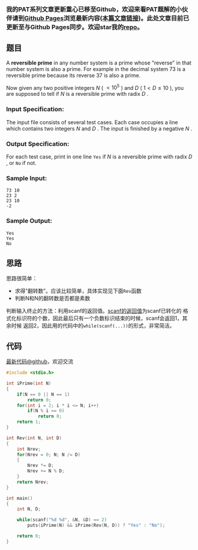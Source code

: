 ### 我的PAT系列文章更新重心已移至Github，欢迎来看PAT题解的小伙伴请到[Github Pages](https://oliverlew.github.io/PAT)浏览最新内容([本篇文章链接](https://oliverlew.github.io/PAT/Advanced/1015.html))。此处文章目前已更新至与Github Pages同步。欢迎star我的[repo](https://github.com/OliverLew/PAT)。

## 题目

A **reversible prime** in any number system is a prime whose "reverse" in that
number system is also a prime. For example in the decimal system 73 is a
reversible prime because its reverse 37 is also a prime.

Now given any two positive integers $N$ ( $< 10^5$ ) and $D$ ( $1 < D \le 10$
), you are supposed to tell if $N$ is a reversible prime with radix $D$ .

### Input Specification:

The input file consists of several test cases. Each case occupies a line which
contains two integers $N$ and $D$ . The input is finished by a negative $N$ .

### Output Specification:

For each test case, print in one line `Yes` if $N$ is a reversible prime with
radix $D$ , or `No` if not.

### Sample Input:

    
    
    73 10
    23 2
    23 10
    -2
    

### Sample Output:

    
    
    Yes
    Yes
    No
    



## 思路


思路很简单：
- 求得"翻转数"。应该比较简单，具体实现见下面`Rev`函数
- 判断N和N的翻转数是否都是素数

判断输入终止的方法：利用scanf的返回值。[scanf的返回值][scanf]为scanf已转化的
格式化标识符的个数，因此最后只有一个负数标识结束的时候，scanf会返回1，其余时候
返回2，因此用的代码中的`while(scanf(...))`的形式，非常简洁。

[scanf]: http://www.cplusplus.com/reference/cstdio/scanf/

## 代码

[最新代码@github](https://github.com/OliverLew/PAT/blob/master/PATAdvanced/1015.c)，欢迎交流
```c
#include <stdio.h>

int iPrime(int N)
{
    if(N == 0 || N == 1)
        return 0;
    for(int i = 2; i * i <= N; i++)
        if(N % i == 0)
            return 0;
    return 1;
}

int Rev(int N, int D)
{
    int Nrev;
    for(Nrev = 0; N; N /= D)
    {
        Nrev *= D;
        Nrev += N % D;
    }
    return Nrev;
}

int main()
{
    int N, D;

    while(scanf("%d %d", &N, &D) == 2)
        puts(iPrime(N) && iPrime(Rev(N, D)) ? "Yes" : "No");

    return 0;
}
```